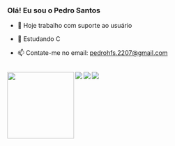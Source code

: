 ### Olá! Eu sou o Pedro Santos

- 🔭 Hoje trabalho com suporte ao usuário
- 🌱 Estudando C
- 📫 Contate-me no email: pedrohfs.2207@gmail.com

  ##

<div align="center">
  <a href="https://github.com/pedrenrique">
  <img align="left" img height="153em" src="https://github-readme-stats.vercel.app/api?username=pedrenrique&show_icons=true&theme=algolia&include_all_commits=true&count_private=true"/>
  
</div>
  
  <div> 
  <a href="https://instagram.com/pedrenrique_s" target="_blank"><img align="left" img src="https://img.shields.io/badge/-Instagram-%23E4405F?style=for-the-badge&logo=instagram&logoColor=white" target="_blank"></a>
  <a href = "mailto:pedrohfs.2207@gmail.com"><img align="left" img src="https://img.shields.io/badge/-Gmail-%23333?style=for-the-badge&logo=gmail&logoColor=white" target="_blank"></a>
  <a href="https://www.linkedin.com/in/pedro-santos-56126a209/" target="_blank"><img align="left" img src="https://img.shields.io/badge/-LinkedIn-%230077B5?style=for-the-badge&logo=linkedin&logoColor=white" target="_blank"></a> 
 
</div>

  
